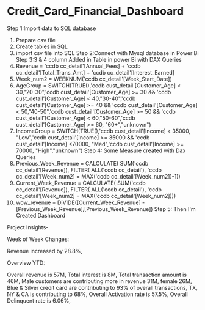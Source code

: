 # Credit_Card_Financial_Dashboard
Step 1:Import data to SQL database
1. Prepare csv file
2. Create tables in SQL
3. import csv file into SQL
Step 2:Connect with Mysql database in Power Bi
Step 3:3 & 4 column Added in Table in power Bi with DAX Queries
1. Revenue = 'ccdb cc_detail'[Annual_Fees] + 'ccdb cc_detail'[Total_Trans_Amt] + 'ccdb cc_detail'[Interest_Earned]
2. Week_num2 = WEEKNUM('ccdb cc_detail'[Week_Start_Date])
3. AgeGroup = SWITCH(TRUE(),'ccdb cust_detail'[Customer_Age] < 30,"20-30",'ccdb cust_detail'[Customer_Age] >= 30 && 'ccdb cust_detail'[Customer_Age] < 40,"30-40",'ccdb cust_detail'[Customer_Age] >= 40 && 'ccdb cust_detail'[Customer_Age] < 50,"40-50",'ccdb cust_detail'[Customer_Age] >= 50 && 'ccdb cust_detail'[Customer_Age] < 60,"50-60",'ccdb cust_detail'[Customer_Age] >= 60, "60+","unknown")
4. IncomeGroup = SWITCH(TRUE(),'ccdb cust_detail'[Income] < 35000, "Low",'ccdb cust_detail'[Income] >= 35000 && 'ccdb cust_detail'[Income] <70000, "Med",'ccdb cust_detail'[Income] >= 70000, "High","unknown")
Step 4: Some Measure created with Dax Queries
1. Previous_Week_Revenue = CALCULATE(
    SUM('ccdb cc_detail'[Revenue]),
    FILTER(
        ALL('ccdb cc_detail'),
        'ccdb cc_detail'[Week_num2] = MAX('ccdb cc_detail'[Week_num2])-1))
2. Current_Week_Revenue = CALCULATE(
    SUM('ccdb cc_detail'[Revenue]),
    FILTER(
        ALL('ccdb cc_detail'),
        'ccdb cc_detail'[Week_num2] = MAX('ccdb cc_detail'[Week_num2])))
3.    wow_revenue = DIVIDE([Current_Week_Revenue] - [Previous_Week_Revenue],[Previous_Week_Revenue])
Step 5: Then I'm Created Dashboard

Project Insights-

Week of Week Changes:

Revenue increased by 28.8%,

Overview YTD:

Overall revenue is 57M,
Total interest is 8M,
Total transaction amount is 46M,
Male customers are contributing more in revenue 31M, female 26M,
Blue & Silver credit card are contributing to 93% of overall transactions,
TX, NY & CA is contributing to 68%,
Overall Activation rate is 57.5%,
Overall Delinquent rate is 6.06%,
    
